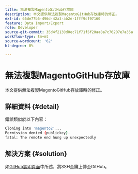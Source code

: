 ```yaml
---
title: 無法複製MagentoGitHub存放庫
description: 本文提供無法複製MagentoGitHub存放庫時的修正。
exl-id: 65de77b5-496d-42a3-ab2e-1fff9df97160
feature: Data Import/Export
role: Developer
source-git-commit: 35d4f2130d0ec71f71f5f20aa8a7c76207e7a35a
workflow-type: tm+mt
source-wordcount: '62'
ht-degree: 0%

---
```


# 無法複製MagentoGitHub存放庫

本文提供無法複製MagentoGitHub存放庫時的修正。

## 詳細資料 {#detail}

錯誤類似於以下內容：

```bash
Cloning into 'magento2'...
Permission denied (publickey).
fatal: The remote end hung up unexpectedly
```

## 解決方案 {#solution}

如[GitHub說明頁面](https://help.github.com/articles/generating-ssh-keys)中所述，將SSH金鑰上傳至GitHub。
